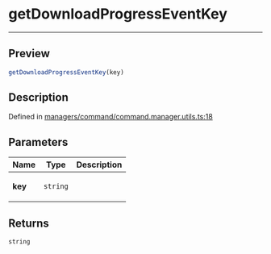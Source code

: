 
      
# getDownloadProgressEventKey

<div class="api-docs__separator" data-reactroot="">

---

</div><div class="api-docs__section">

## Preview

</div><div class="api-docs__preview fn">

```ts
getDownloadProgressEventKey(key)
```

</div><div class="api-docs__section">

## Description

</div><div class="api-docs__description"><span class="api-docs__do-not-parse">



</span></div><div class="api-docs__definition">

Defined in [managers/command/command.manager.utils.ts:18](https://github.com/BetterTyped/hyper-fetch/blob/1a97772c/packages/core/src/managers/command/command.manager.utils.ts#L18)

</div><div class="api-docs__section">

## Parameters

</div><div class="api-docs__parameters"><table><thead><tr><th>Name</th><th>Type</th><th>Description</th></tr></thead><tbody><tr param-data="key"><td>

**key**

</td><td>

`string`

</td><td>



</td></tr></tbody></table></div><div class="api-docs__section">

## Returns

</div><div class="api-docs__returns">

```ts
string
```

</div>